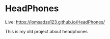 # HeadPhones
Live: https://lomsadze123.github.io/HeadPhones/


This is my old project about headphones

